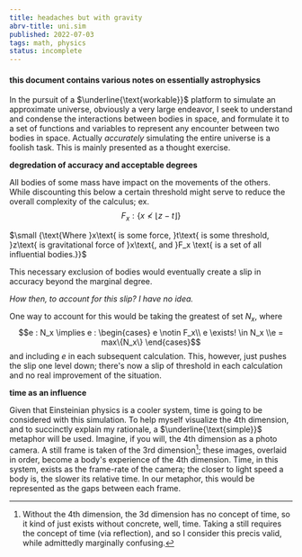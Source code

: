 ```yaml
---
title: headaches but with gravity
abrv-title: uni.sim
published: 2022-07-03
tags: math, physics
status: incomplete
---
```


#### this document contains various notes on essentially astrophysics

In the pursuit of a $\underline{\text{workable}}$ platform to simulate an approximate universe, obviously a very large endeavor, I seek to understand and condense the interactions between bodies in space, and formulate it to a set of functions and variables to represent any encounter between two bodies in space. Actually *accurately* simulating the entire universe is a foolish task. This is mainly presented as a thought exercise.

**degredation of accuracy and acceptable degrees**

All bodies of some mass have impact on the movements of the others. While discounting this below a certain threshold might serve to reduce the overall complexity of the calculus; ex. $$F_x : \{x \nless \lfloor z - t\rfloor \}$$

$\small {\text{Where }x\text{ is some force, }t\text{ is some threshold, }z\text{ is gravitational force of }x\text{, and }F_x \text{ is a set of all influential bodies.}}$

This necessary exclusion of bodies would eventually create a slip in accuracy beyond the marginal degree.

*How then, to account for this slip? I have no idea.*

One way to account for this would be taking the greatest of set $N_x$, where 
$$e : N_x \implies e : \begin{cases} e \notin F_x\\ e \exists! \in N_x \\e = max\{N_x\} \end{cases}$$  and including $e$ in each subsequent calculation. This, however, just pushes the slip one level down; there's now a slip of threshold in each calculation and no real improvement of the situation.



**time as an influence**

Given that Einsteinian physics is a cooler system, time is going to be considered with this simulation. To help myself visualize the 4th dimension, and to succinctly explain my rationale, a $\underline{\text{simple}}$ metaphor will be used. Imagine, if you will, the 4th dimension as a photo camera. A still frame is taken of the 3rd dimension[^still]; these images, overlaid in order, become a body's experience of the 4th dimension. Time, in this system, exists as the frame-rate of the camera; the closer to light speed a body is, the slower its relative time. In our metaphor, this would be represented as the gaps between each frame.



[^still]: Without the 4th dimension, the 3d dimension has no concept of time, so it kind of just exists without concrete, well, time. Taking a still requires the concept of time (via reflection), and so I consider this precis valid, while admittedly marginally confusing.
